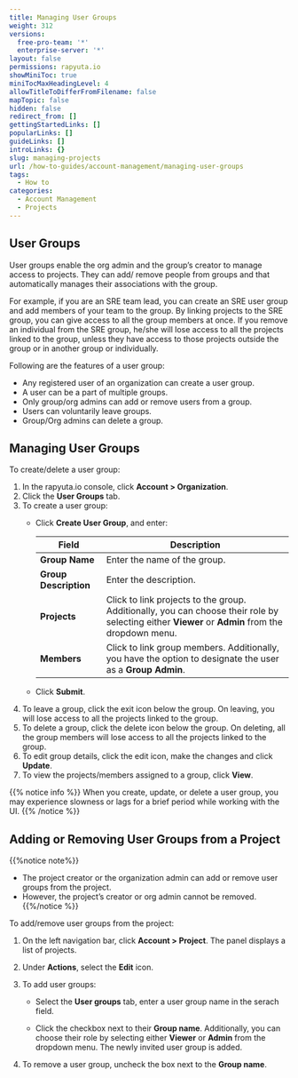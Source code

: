 ```yaml
---
title: Managing User Groups
weight: 312
versions:
  free-pro-team: '*'
  enterprise-server: '*'
layout: false
permissions: rapyuta.io
showMiniToc: true
miniTocMaxHeadingLevel: 4
allowTitleToDifferFromFilename: false
mapTopic: false
hidden: false
redirect_from: []
gettingStartedLinks: []
popularLinks: []
guideLinks: []
introLinks: {}
slug: managing-projects
url: /how-to-guides/account-management/managing-user-groups
tags:
  - How to
categories:
  - Account Management
  - Projects
---
```


## User Groups

User groups enable the org admin and the group’s creator to manage access to projects. They can add/ remove people from groups and that automatically manages their associations with the group.  

For example, if you are an SRE team lead, you can create an SRE user group and add members of your team to the group. By linking projects to the SRE group, you can give access to all the group members at once. If you remove an individual from the SRE group, he/she will lose access to all the projects linked to the group, unless they have access to those projects outside the group or in another group or individually.

Following are the features of a user group:

* Any registered user of an organization can create a user group.
* A user can be a part of multiple groups.
* Only group/org admins can add or remove users from a group.
* Users can voluntarily leave groups.
* Group/Org admins can delete a group.

## Managing User Groups

To create/delete a user group:

1. In the rapyuta.io console, click **Account > Organization**.
2. Click the **User Groups** tab.
3. To create a user group:
    * Click **Create User Group**, and enter:

      |Field|Description|
      |-----|-----------|
      |**Group Name**| Enter the name of the group.|
      |**Group Description**| Enter the description. |
      |**Projects**| Click to link projects to the group. Additionally, you can choose their role by selecting either **Viewer** or **Admin** from the dropdown menu.|
      |**Members**| Click to link group members. Additionally, you have the option to designate the user as a **Group Admin**.|

    * Click **Submit**.
4. To leave a group, click the exit icon below the group. On leaving, you will lose access to all the projects linked to the group.
5. To delete a group, click the delete icon below the group. On deleting, all the group members will lose access to all the projects linked to the group.
6. To edit group details, click the edit icon, make the changes and click **Update**.
7. To view the projects/members assigned to a group, click **View**.

{{% notice info %}}
When you create, update, or delete a user group, you may experience slowness or lags for a brief period while working with the UI.
{{% /notice %}}



## Adding or Removing User Groups from a Project

{{%notice note%}}
 - The project creator or the organization admin can add or remove user groups from the project.
 - However, the project’s creator or org admin cannot be removed.
{{%/notice %}}

To add/remove user groups from the project:

1. On the left navigation bar, click **Account > Project**. The panel displays a list of projects.

2. Under **Actions**, select the **Edit** icon.

3. To add user groups:

   * Select the **User groups** tab, enter a user group name in the serach field.

   * Click the checkbox next to their **Group name**. Additionally, you can choose their role by selecting either **Viewer** or **Admin** from the dropdown menu. The newly invited user group is added.

 4. To remove a user group, uncheck the box next to the **Group name**.







